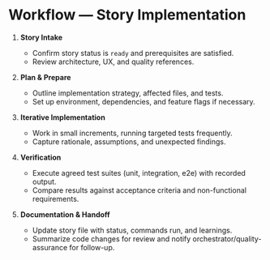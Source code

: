 # Workflow — Story Implementation

1. **Story Intake**
   - Confirm story status is `ready` and prerequisites are satisfied.
   - Review architecture, UX, and quality references.

2. **Plan & Prepare**
   - Outline implementation strategy, affected files, and tests.
   - Set up environment, dependencies, and feature flags if necessary.

3. **Iterative Implementation**
   - Work in small increments, running targeted tests frequently.
   - Capture rationale, assumptions, and unexpected findings.

4. **Verification**
   - Execute agreed test suites (unit, integration, e2e) with recorded output.
   - Compare results against acceptance criteria and non-functional requirements.

5. **Documentation & Handoff**
   - Update story file with status, commands run, and learnings.
   - Summarize code changes for review and notify orchestrator/quality-assurance for follow-up.
